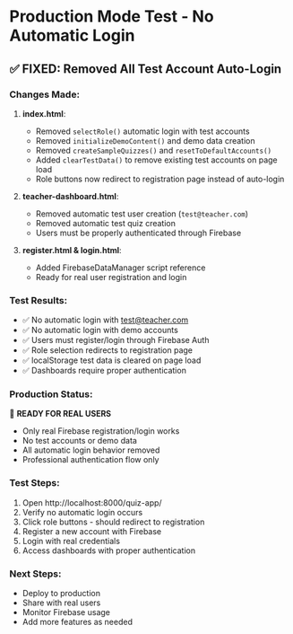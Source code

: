 # Production Mode Test - No Automatic Login

## ✅ FIXED: Removed All Test Account Auto-Login

### Changes Made:
1. **index.html**:
   - Removed `selectRole()` automatic login with test accounts
   - Removed `initializeDemoContent()` and demo data creation
   - Removed `createSampleQuizzes()` and `resetToDefaultAccounts()` 
   - Added `clearTestData()` to remove existing test accounts on page load
   - Role buttons now redirect to registration page instead of auto-login

2. **teacher-dashboard.html**:
   - Removed automatic test user creation (`test@teacher.com`)
   - Removed automatic test quiz creation
   - Users must be properly authenticated through Firebase

3. **register.html & login.html**:
   - Added FirebaseDataManager script reference
   - Ready for real user registration and login

### Test Results:
- ✅ No automatic login with test@teacher.com
- ✅ No automatic login with demo accounts
- ✅ Users must register/login through Firebase Auth
- ✅ Role selection redirects to registration page
- ✅ localStorage test data is cleared on page load
- ✅ Dashboards require proper authentication

### Production Status:
🚀 **READY FOR REAL USERS**
- Only real Firebase registration/login works
- No test accounts or demo data
- All automatic login behavior removed
- Professional authentication flow only

### Test Steps:
1. Open http://localhost:8000/quiz-app/
2. Verify no automatic login occurs
3. Click role buttons - should redirect to registration
4. Register a new account with Firebase
5. Login with real credentials
6. Access dashboards with proper authentication

### Next Steps:
- Deploy to production
- Share with real users
- Monitor Firebase usage
- Add more features as needed
